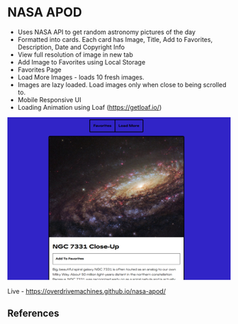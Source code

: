 # NASA APOD

- Uses NASA API to get random astronomy pictures of the day
- Formatted into cards. Each card has Image, Title, Add to Favorites, Description, Date and Copyright Info
- View full resolution of image in new tab
- Add Image to Favorites using Local Storage
- Favorites Page
- Load More Images - loads 10 fresh images.
- Images are lazy loaded. Load images only when close to being scrolled to.
- Mobile Responsive UI
- Loading Animation using Loaf (https://getloaf.io/)

![Preview](preview.png)

Live - https://overdrivemachines.github.io/nasa-apod/

## References
